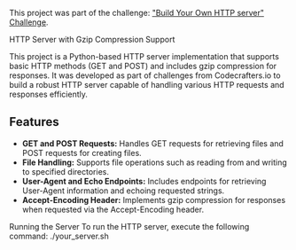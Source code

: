 

This project was part of the challenge:
["Build Your Own HTTP server" Challenge](https://app.codecrafters.io/courses/http-server/overview).

HTTP Server with Gzip Compression Support

This project is a Python-based HTTP server implementation that supports basic HTTP methods (GET and POST) and includes gzip compression for responses. It was developed as part of challenges from Codecrafters.io to build a robust HTTP server capable of handling various HTTP requests and responses efficiently.

## Features

- **GET and POST Requests:** Handles GET requests for retrieving files and POST requests for creating files.
- **File Handling:** Supports file operations such as reading from and writing to specified directories.
- **User-Agent and Echo Endpoints:** Includes endpoints for retrieving User-Agent information and echoing requested strings.
- **Accept-Encoding Header:** Implements gzip compression for responses when requested via the Accept-Encoding header.

Running the Server
To run the HTTP server, execute the following command: ./your_server.sh

